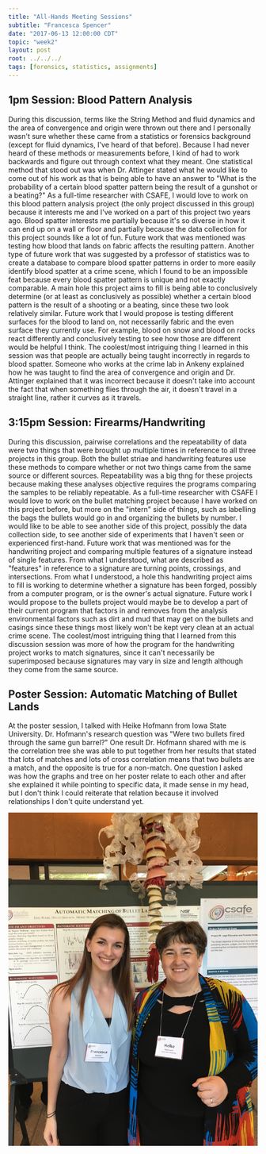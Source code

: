 ```yaml
---
title: "All-Hands Meeting Sessions"
subtitle: "Francesca Spencer"
date: "2017-06-13 12:00:00 CDT"
topic: "week2"
layout: post
root: ../../../
tags: [forensics, statistics, assignments]
---
```

## 1pm Session: Blood Pattern Analysis

During this discussion, terms like the String Method and fluid dynamics and the area of convergence and origin were thrown out there and I personally wasn't sure whether these came from a statistics or forensics background (except for fluid dynamics, I've heard of that before). Because I had never heard of these methods or measurements before, I kind of had to work backwards and figure out through context what they meant. One statistical method that stood out was when Dr. Attinger stated what he would like to come out of his work as that is being able to have an answer to "What is the probability of a certain blood spatter pattern being the result of a gunshot or a beating?"
As a full-time researcher with CSAFE, I would love to work on this blood pattern analysis project (the only project discussed in this group) because it interests me and I've worked on a part of this project two years ago. Blood spatter interests me partially because it's so diverse in how it can end up on a wall or floor and partially because the data collection for this project sounds like a lot of fun.
Future work that was mentioned was testing how blood that lands on fabric affects the resulting pattern. Another type of future work that was suggested by a professor of statistics was to create a database to compare blood spatter patterns in order to more easily identify blood spatter at a crime scene, which I found to be an impossible feat because every blood spatter pattern is unique and not exactly comparable. A main hole this project aims to fill is being able to conclusively determine (or at least as conclusively as possible) whether a certain blood pattern is the result of a shooting or a beating, since these two look relatively similar.
Future work that I would propose is testing different surfaces for the blood to land on, not necessarily fabric and the even surface they currently use. For example, blood on snow and blood on rocks react differently and conclusively testing to see how those are different would be helpful I think.
The coolest/most intriguing thing I learned in this session was that people are actually being taught incorrectly in regards to blood spatter. Someone who works at the crime lab in Ankeny explained how he was taught to find the area of convergence and origin and Dr. Attinger explained that it was incorrect because it doesn't take into account the fact that when something flies through the air, it doesn't travel in a straight line, rather it curves as it travels.

## 3:15pm Session: Firearms/Handwriting

During this discussion, pairwise correlations and the repeatability of data were two things that were brought up multiple times in reference to all three projects in this group. Both the bullet striae and handwriting features use these methods to compare whether or not two things came from the same source or different sources. Repeatability was a big thng for these projects because making these analyses objective requires the programs comparing the samples to be reliably repeatable.
As a full-time researcher with CSAFE I would love to work on the bullet matching project because I have worked on this project before, but more on the "intern" side of things, such as labelling the bags the bullets would go in and organizing the bullets by number. I would like to be able to see another side of this project, possibly the data collection side, to see another side of experiments that I haven't seen or experienced first-hand.
Future work that was mentioned was for the handwriting project and comparing multiple features of a signature instead of single features. From what I understood, what are described as "features" in reference to a signature are turning points, crossings, and intersections. From what I understood, a hole this handwriting project aims to fill is working to determine whether a signature has been forged, possibly from a computer program, or is the owner's actual signature.
Future work I would propose to the bullets project would maybe be to develop a part of their current program that factors in and removes from the analysis environmental factors such as dirt and mud that may get on the bullets and casings since these things most likely won't be kept very clean at an actual crime scene.
The coolest/most intriguing thing that I learned from this discussion session was more of how the program for the handwriting project works to match signatures, since it can't necessarily be superimposed because signatures may vary in size and length although they come from the same source.

## Poster Session: Automatic Matching of Bullet Lands

At the poster session, I talked with Heike Hofmann from Iowa State University. Dr. Hofmann's research question was "Were two bullets fired through the same gun barrel?" One result Dr. Hofmann shared with me is the correlation tree she was able to put together from her results that stated that lots of matches and lots of cross correlation means that two bullets are a match, and the opposite is true for a non-match. One question I asked was how the graphs and tree on her poster relate to each other and after she explained it while pointing to specific data, it made sense in my head, but I don't think I could reiterate that relation because it involved relationships I don't quite understand yet.

![Bonus Challenge](IMG_0720.jpg)

